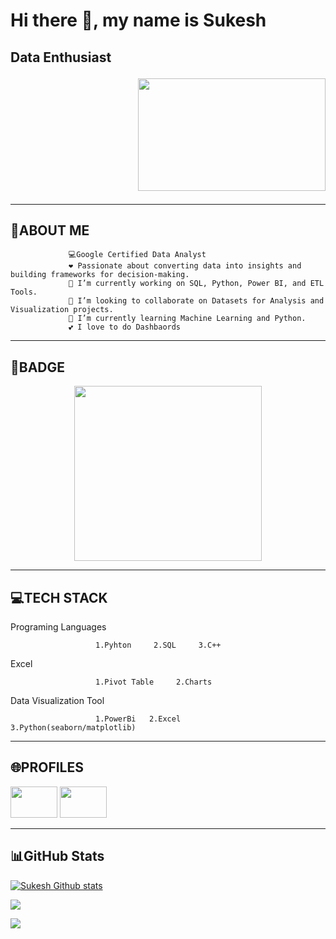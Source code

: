 # Hi there 👋, my name is Sukesh

## Data Enthusiast <p align="right"><img src="https://user-images.githubusercontent.com/85696992/231533741-013b3615-e31e-4a8f-9aa7-70e91835bba2.gif" width="300" height="180"></p>
-------------
## 💫ABOUT ME

                 💻Google Certified Data Analyst
                 ❤️ Passionate about converting data into insights and building frameworks for decision-making.
                 🔭 I’m currently working on SQL, Python, Power BI, and ETL Tools.
                 🙏 I’m looking to collaborate on Datasets for Analysis and Visualization projects.
                 🌱 I’m currently learning Machine Learning and Python.
                 💕 I love to do Dashbaords
------------
##  📛BADGE
 <p align="center"><img src="https://user-images.githubusercontent.com/85696992/231519830-a67da721-c5ec-46d7-93c9-34d6d628dd6c.png" width="300" height="280"></p>

-------------
##  💻TECH STACK

Programing Languages
                       
                       1.Pyhton     2.SQL     3.C++
                      
Excel

                       1.Pivot Table     2.Charts
                      
Data Visualization Tool

                       1.PowerBi   2.Excel     3.Python(seaborn/matplotlib)
                       
-------------
## 🌐PROFILES
<p><a href="https://www.linkedin.com/in/sukesh-n-d-633865204/"><img src="https://user-images.githubusercontent.com/85696992/231528400-452d2492-97e0-4ec4-92b5-94efb6f7d2d3.png" width="75" height="50"></a>  <a href="https://leetcode.com/profile/account/"><img src="https://user-images.githubusercontent.com/85696992/231527992-0b0ed3f9-887a-4295-8ca4-d912bf5b958e.png" width="75" height="50"></a></p>

-------------
## 📊GitHub Stats

[![Sukesh Github stats](https://github-readme-stats.vercel.app/api?username=NDSUKESH&show_icons=true&hide=contribs,prs&theme=jolly)](https://github.com/anuraghazra/github-readme-stats)

![](https://github-readme-streak-stats.herokuapp.com/?user=NDSUKESH&theme=jolly&hide_border=true)<br/>

![](https://github-readme-stats.vercel.app/api/top-langs/?username=NDSUKESH&theme=jolly&hide_border=true&include_all_commits=false&count_private=false&layout=compact)
